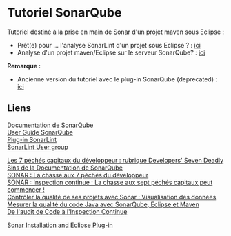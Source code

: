 # Tutoriel SonarQube

Tutoriel destiné à la prise en main de Sonar d'un projet maven sous Eclipse : 

* Prêt(e) pour ... l'analyse SonarLint d'un projet sous Eclipse ? : [ici](Analyse_SonarLintEclipse.md)
* Analyse d'un projet maven/Eclipse sur le serveur SonarQube? : [ici](Analyse_SonarQubeServer.md)



**Remarque :**  

* Ancienne version du tutoriel avec le plug-in SonarQube (deprecated) : [ici](PriseEnMain_SonarMavenEclipse.md)


## Liens

[Documentation de SonarQube](http://docs.sonarqube.org/display/SONAR/Documentation)   
[User Guide SonarQube](http://docs.sonarqube.org/display/SONAR/User+Guide)  
[Plug-in SonarLint](http://www.sonarlint.org)  
[SonarLint User group](https://groups.google.com/forum/#!forum/sonarlint) 

 [Les 7 péchés capitaux du développeur : rubrique Developers' Seven Deadly Sins de la Documentation de SonarQube](http://docs.sonarqube.org/display/HOME/Developers'+Seven+Deadly+Sins)  
[SONAR : La chasse aux 7 péchés du développeur](http://blog.netapsys.fr/sonar-la-chasse-aux-7-peches-du-developpeur-2/)   
[SONAR : Inspection continue : La chasse aux sept péchés capitaux peut commencer !](http://fr.slideshare.net/ElsassJUG/soire-qualit-logicielle-avec-sonar)   
[Contrôler la qualité de ses projets avec Sonar : Visualisation des données](http://linsolas.developpez.com/articles/java/qualite/sonar/?page=page_5)   
[Mesurer la qualité du code Java avec SonarQube, Eclipse et Maven](http://cedric.joyau.free.fr/?p=198)  
[De l'audit de Code à l'Inspection Continue](http://www.devoxx.com/pages/viewpage.action?pageId=6128114)

[Sonar Installation and Eclipse Plug-in](http://eclipse.dzone.com/articles/static-code-analysis-and)

